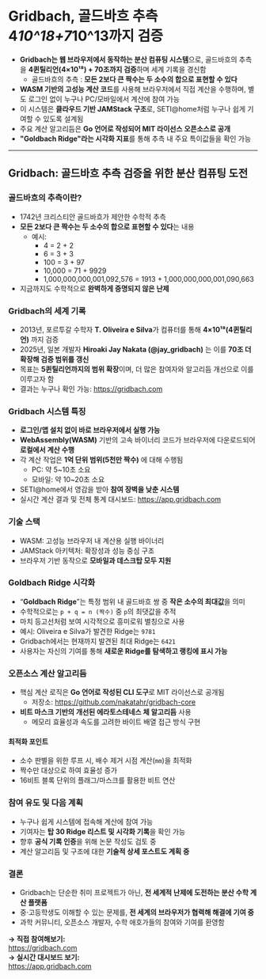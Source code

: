 # Gridbach, 골드바흐 추측 4*10^18+7*10^13까지 검증


* **Gridbach는 웹 브라우저에서 동작하는 분산 컴퓨팅 시스템**으로, 골드바흐의 추측을 **4퀸틸리언(4×10¹⁸) + 70조까지 검증**하며 세계 기록을 경신함
  + 골드바흐의 추측 : **모든 2보다 큰 짝수는 두 소수의 합으로 표현할 수 있다**
* **WASM 기반의 고성능 계산 코드**를 사용해 브라우저에서 직접 계산을 수행하며, 별도 로그인 없이 누구나 PC/모바일에서 계산에 참여 가능
* 이 시스템은 **클라우드 기반 JAMStack 구조**로, SETI@home처럼 누구나 쉽게 기여할 수 있도록 설계됨
* 주요 계산 알고리듬은 **Go 언어로 작성되어 MIT 라이선스 오픈소스로 공개**
* **"Goldbach Ridge"라는 시각화 지표**를 통해 추측 내 주요 특이값들을 확인 가능

---

Gridbach: 골드바흐 추측 검증을 위한 분산 컴퓨팅 도전
----------------------------------

### 골드바흐의 추측이란?

* 1742년 크리스티안 골드바흐가 제안한 수학적 추측
* **모든 2보다 큰 짝수는 두 소수의 합으로 표현할 수 있다**는 내용
  + 예시:
    - 4 = 2 + 2
    - 6 = 3 + 3
    - 100 = 3 + 97
    - 10,000 = 71 + 9929
    - 1,000,000,000,001,092,576 = 1913 + 1,000,000,000,001,090,663
* 지금까지도 수학적으로 **완벽하게 증명되지 않은 난제**

### Gridbach의 세계 기록

* 2013년, 포르투갈 수학자 **T. Oliveira e Silva**가 컴퓨터를 통해 **4×10¹⁸(4퀸틸리언)** 까지 검증
* 2025년, 일본 개발자 **Hiroaki Jay Nakata (@jay\_gridbach)** 는 이를 **70조 더 확장해 검증 범위를 갱신**
* 목표는 **5퀸틸리언까지의 범위 확장**이며, 더 많은 참여자와 알고리듬 개선으로 이를 이루고자 함
* 결과는 누구나 확인 가능: [<https://gridbach.com>](https://gridbach.com)

### Gridbach 시스템 특징

* **로그인/앱 설치 없이 바로 브라우저에서 실행 가능**
* **WebAssembly(WASM)** 기반의 고속 바이너리 코드가 브라우저에 다운로드되어 **로컬에서 계산 수행**
* 각 계산 작업은 **1억 단위 범위(5천만 짝수)** 에 대해 수행됨
  + PC: 약 5~10초 소요
  + 모바일: 약 10~20초 소요
* SETI@home에서 영감을 받아 **참여 장벽을 낮춘 시스템**
* 실시간 계산 결과 및 전체 통계 대시보드: [<https://app.gridbach.com>](https://app.gridbach.com)

### 기술 스택

* WASM: 고성능 브라우저 내 계산용 실행 바이너리
* JAMStack 아키텍처: 확장성과 성능 중심 구조
* 브라우저 기반 동작으로 **모바일과 데스크탑 모두 지원**

### Goldbach Ridge 시각화

* “**Goldbach Ridge**”는 특정 범위 내 골드바흐 쌍 중 **작은 소수의 최대값**을 의미
* 수학적으로는 `p + q = n (짝수)` 중 `p`의 최댓값을 추적
* 마치 등고선처럼 보여 시각적으로 흥미로워 별칭으로 사용
* 예시: Oliveira e Silva가 발견한 Ridge는 `9781`
* Gridbach에서는 현재까지 발견된 최대 Ridge는 `6421`
* 사용자는 자신의 기여를 통해 **새로운 Ridge를 탐색하고 랭킹에 표시 가능**

### 오픈소스 계산 알고리듬

* 핵심 계산 로직은 **Go 언어로 작성된 CLI 도구**로 MIT 라이선스로 공개됨
  + 저장소: [<https://github.com/nakatahr/gridbach-core>](https://github.com/nakatahr/gridbach-core)
* **비트 마스크 기반의 개선된 에라토스테네스 체 알고리듬** 사용
  + 메모리 효율성과 속도를 고려한 바이트 배열 접근 방식 구현

#### 최적화 포인트

* 소수 판별을 위한 루프 시, 배수 제거 시점 계산(`mm`)을 최적화
* 짝수만 대상으로 하여 효율성 증가
* 16비트 블록 단위의 플래그/마스크를 활용한 비트 연산

### 참여 유도 및 다음 계획

* 누구나 쉽게 시스템에 접속해 계산에 참여 가능
* 기여자는 **탑 30 Ridge 리스트 및 시각화 기록**을 확인 가능
* 향후 **공식 기록 인증**을 위해 논문 작성도 검토 중
* 계산 알고리듬 및 구조에 대한 **기술적 상세 포스트도 계획 중**

### 결론

* Gridbach는 단순한 취미 프로젝트가 아닌, **전 세계적 난제에 도전하는 분산 수학 계산 플랫폼**
* 중·고등학생도 이해할 수 있는 문제를, **전 세계의 브라우저가 협력해 해결에 기여 중**
* 과학 커뮤니티, 오픈소스 개발자, 수학 애호가들의 참여와 기여를 환영함

**→ 직접 참여해보기:**  
[<https://gridbach.com>](https://gridbach.com)  
**→ 실시간 대시보드 보기:**  
[<https://app.gridbach.com>](https://app.gridbach.com)

